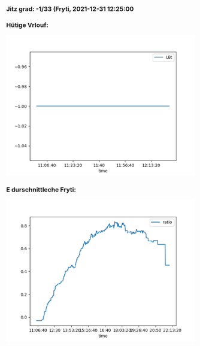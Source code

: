 ### Jitz grad: -1/33 (Fryti, 2021-12-31 12:25:00

### Hütige Vrlouf:
![Graph](Today.png)

### E durschnittleche Fryti:
![Graph](Fryti.png)